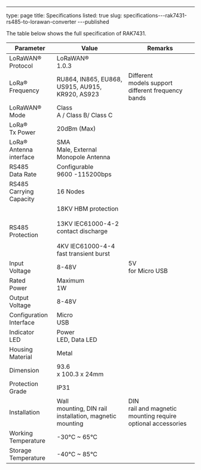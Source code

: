 ---
type: page
title: Specifications
listed: true
slug: specifications---rak7431-rs485-to-lorawan-converter
---published

The table below shows the full specification of RAK7431.

| **Parameter** | **Value** | **Remarks** | 
| ---- | ---- | ---- | 
| LoRaWAN®<br>Protocol | LoRaWAN®<br>1.0.3 |  | 
| LoRa®<br>Frequency | RU864, IN865, EU868, US915, AU915, KR920, AS923 | Different<br>models support different frequency bands | 
| LoRaWAN®<br>Mode | Class<br>A / Class B/ Class C |  | 
| LoRa®<br>Tx Power | 20dBm (Max) |  | 
| LoRa®<br>Antenna interface | SMA<br>Male, External Monopole Antenna |  | 
| RS485<br>Data Rate | Configurable<br>9600 -115200bps |  | 
| RS485<br>Carrying Capacity | 16 Nodes |  | 
| RS485<br>Protection | 18KV HBM protection<br><br>13KV IEC61000-4-2 contact discharge<br><br>4KV IEC61000-4-4 fast transient burst |  | 
| Input<br>Voltage | 8-48V | 5V<br>for Micro USB | 
| Rated<br>Power | Maximum<br>1W |  | 
| Output<br>Voltage | 8-48V |  | 
| Configuration<br>Interface | Micro<br>USB |  | 
| Indicator<br>LED | Power<br>LED, Data LED |  | 
| Housing<br>Material | Metal |  | 
| Dimension | 93.6<br>x 100.3 x 24mm |  | 
| Protection<br>Grade | IP31 |  | 
| Installation | Wall<br>mounting, DIN rail installation, magnetic mounting | DIN<br>rail and magnetic mounting require optional accessories | 
| Working<br>Temperature | -30°C ~ 65°C |  | 
| Storage<br>Temperature | -40°C ~ 85°C |  | 


